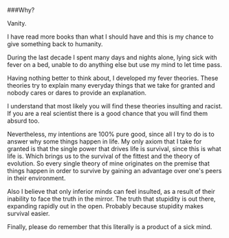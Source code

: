 ###Why?

Vanity.

I have read more books than what I should have and this is my chance to give something back to humanity.

During the last decade I spent many days and nights alone, lying sick with fever on a bed, unable to do anything else but use my mind to let time pass.

Having nothing better to think about, I developed my fever theories. These theories try to explain many everyday things that we take for granted and nobody cares or dares to provide an explanation.

I understand that most likely you will find these theories insulting and racist. If you are a real scientist there is a good chance that you will find them absurd too.

Nevertheless, my intentions are 100% pure good, since all I try to do is to answer why some things happen in life. My only axiom that I take for granted is that the single power that drives life is survival, since this is what life is. Which brings us to the survival of the fittest and the theory of evolution. So every single theory of mine originates on the premise that things happen in order to survive by gaining an advantage over one's peers in their environment.

Also I believe that only inferior minds can feel insulted, as a result of their inability to face the truth in the mirror. The truth that stupidity is out there, expanding rapidly out in the open. Probably because stupidity makes survival easier.

Finally, please do remember that this literally is a product of a sick mind.


